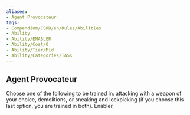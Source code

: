 ```yaml
---
aliases:
- Agent Provocateur
tags:
- Compendium/CSRD/en/Rules/Abilities
- Ability
- Ability/ENABLER
- Ability/Cost/0
- Ability/Tier/Mid
- Ability/Categories/TASK
---
```


  
## Agent Provocateur  
Choose one of the following to be trained in: attacking with a weapon of your choice, demolitions, or sneaking and lockpicking (if you choose this last option, you are trained in both). Enabler. 